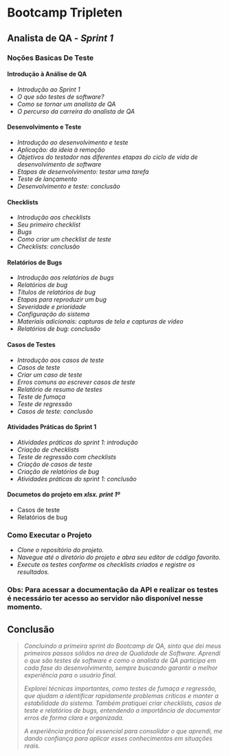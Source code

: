 # Bootcamp Tripleten 
   ## Analista de QA - *Sprint 1*

   ### Noções Basicas De Teste

#### Introdução à Análise de QA
- *Introdução ao Sprint 1*
- *O que são testes de software?*
- *Como se tornar um analista de QA*
- *O percurso da carreira do analista de QA*

#### Desenvolvimento e Teste
- *Introdução ao desenvolvimento e teste*
- *Aplicação: da ideia à remoção*
- *Objetivos do testador nas diferentes etapas do ciclo de vida de desenvolvimento de software*
- *Etapas de desenvolvimento: testar uma tarefa*
- *Teste de lançamento*
- *Desenvolvimento e teste: conclusão*

#### Checklists
- *Introdução aos checklists*
- *Seu primeiro checklist*
- *Bugs*
- *Como criar um checklist de teste*
- *Checklists: conclusão*

#### Relatórios de Bugs
- *Introdução aos relatórios de bugs*
- *Relatórios de bug*
- *Títulos de relatórios de bug*
- *Etapas para reproduzir um bug*
- *Severidade e prioridade*
- *Configuração do sistema*
- *Materiais adicionais: capturas de tela e capturas de vídeo*
- *Relatórios de bug: conclusão*

#### Casos de Testes
- *Introdução aos casos de teste*
- *Casos de teste*
- *Criar um caso de teste*
- *Erros comuns ao escrever casos de teste*
- *Relatório de resumo de testes*
- *Teste de fumaça*
- *Teste de regressão*
- *Casos de teste: conclusão*

#### Atividades Práticas do Sprint 1
- *Atividades práticas do sprint 1: introdução*
- *Criação de checklists*
- *Teste de regressão com checklists*
- *Criação de casos de teste*
- *Criação de relatórios de bug*
- *Atividades práticas do sprint 1: conclusão*

#### Documetos do projeto em *xlsx. print 1º*

- Casos de teste
- Relatórios de bug

### Como Executar o Projeto

- *Clone o repositório do projeto.*
- *Navegue até o diretório do projeto e abra seu editor de código favorito.*
- *Execute os testes conforme os checklists criados e registre os resultados.*

### Obs: Para acessar a documentação da API e realizar os testes é necessário ter acesso ao servidor não disponível nesse momento.

## Conclusão

>*Concluindo a primeira sprint do Bootcamp de QA, sinto que dei meus primeiros passos sólidos na área de Qualidade de Software. Aprendi o que são testes de software e como o analista de QA participa em cada fase do desenvolvimento, sempre buscando garantir a melhor experiência para o usuário final.*
>
>*Explorei técnicas importantes, como testes de fumaça e regressão, que ajudam a identificar rapidamente problemas críticos e manter a estabilidade do sistema. Também pratiquei criar checklists, casos de teste e relatórios de bugs, entendendo a importância de documentar erros de forma clara e organizada.*
>
>*A experiência prática foi essencial para consolidar o que aprendi, me dando confiança para aplicar esses conhecimentos em situações reais.*

